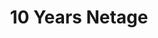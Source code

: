 ---
title: 10 Years Netage
thumb: netage-10y.thumb.jpg
layout: works
permalink: /works/netage-10-years.html
---